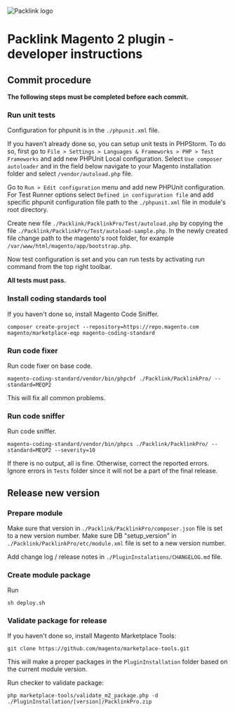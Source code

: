 ![Packlink logo](https://pro.packlink.es/public-assets/common/images/icons/packlink.svg)

# Packlink Magento 2 plugin - developer instructions

## Commit procedure
**The following steps must be completed before each commit.**

### Run unit tests
Configuration for phpunit is in the `./phpunit.xml` file.

If you haven't already done so, you can setup unit tests in PHPStorm.
To do so, first go to `File > Settings > Languages & Frameworks > PHP > Test Frameworks` and 
add new PHPUnit Local configuration. Select `Use composer autoloader` and in the field below navigate to your Magento 
installation folder and select `/vendor/autoload.php` file.

Go to `Run > Edit configuration` menu and add new PHPUnit configuration. 
For Test Runner options select `Defined in configuration file` and add specific phpunit configuration 
file path to the `./phpunit.xml` file in module's root directory.

Create new file `./Packlink/PacklinkPro/Test/autoload.php` by copying the file
`./Packlink/PacklinkPro/Test/autoload-sample.php`. In the newly created file change path to the magento's root folder,
for example `/var/www/html/magento/app/bootstrap.php`.

Now test configuration is set and you can run tests by activating run command from the 
top right toolbar. 

**All tests must pass.**

### Install coding standards tool
If you haven't done so, install Magento Code Sniffer.
```
composer create-project --repository=https://repo.magento.com magento/marketplace-eqp magento-coding-standard
```

### Run code fixer
Run code fixer on base code.
```
magento-coding-standard/vendor/bin/phpcbf ./Packlink/PacklinkPro/ --standard=MEQP2

```
This will fix all common problems. 

### Run code sniffer
Run code sniffer.
```
magento-coding-standard/vendor/bin/phpcs ./Packlink/PacklinkPro/ --standard=MEQP2 --severity=10
```
If there is no output, all is fine. Otherwise, correct the reported errors. Ignore errors in `Tests` folder 
since it will not be a part of the final release.

## Release new version

### Prepare module
Make sure that version in `./Packlink/PacklinkPro/composer.json` file is set to a new version number.
Make sure DB "setup_version" in `./Packlink/PacklinkPro/etc/module.xml` file is set to a new version number.

Add change log / release notes in `./PluginInstalations/CHANGELOG.md` file.

### Create module package
Run 
```
sh deploy.sh
```
### Validate package for release
If you haven't done so, install Magento Marketplace Tools:
```
git clone https://github.com/magento/marketplace-tools.git
```

This will make a proper packages in the `PluginInstallation` folder based on the current module version.

Run checker to validate package:
```
php marketplace-tools/validate_m2_package.php -d ./PluginInstallation/[version]/PacklinkPro.zip
```
